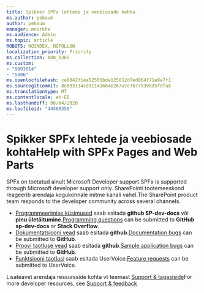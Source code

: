 ```yaml
---
title: Spikker SPFx lehtede ja veebiosade kohta
ms.author: pebaum
author: pebaum
manager: mnirkhe
ms.audience: Admin
ms.topic: article
ROBOTS: NOINDEX, NOFOLLOW
localization_priority: Priority
ms.collection: Adm_O365
ms.custom:
- "9003014"
- "5806"
ms.openlocfilehash: ce8842f1ea52501bde125812d7ed864f71a9e7f1
ms.sourcegitcommit: 8e093114cd31141664e267a7c7b779398d5fdfa8
ms.translationtype: MT
ms.contentlocale: et-EE
ms.lasthandoff: 06/04/2020
ms.locfileid: "44569350"
---
```

# <a name="help-with-spfx-pages-and-web-parts"></a><span data-ttu-id="a5c08-102">Spikker SPFx lehtede ja veebiosade kohta</span><span class="sxs-lookup"><span data-stu-id="a5c08-102">Help with SPFx Pages and Web Parts</span></span>

<span data-ttu-id="a5c08-103">SPFx on toetatud ainult Microsoft Developer support.</span><span class="sxs-lookup"><span data-stu-id="a5c08-103">SPFx is supported through Microsoft developer support only.</span></span> <span data-ttu-id="a5c08-104">SharePointi tootemeeskond reageerib arendaja kogukonnale mitme kanali vahel.</span><span class="sxs-lookup"><span data-stu-id="a5c08-104">The SharePoint product team responds to the developer community across several channels.</span></span>

- <span data-ttu-id="a5c08-105">[Programmeerimise küsimused](https://docs.microsoft.com/sharepoint/dev/support-feedback#programming-questions) saab esitada **github SP-dev-docs** või **pinu ületäitumine**.</span><span class="sxs-lookup"><span data-stu-id="a5c08-105">[Programming questions](https://docs.microsoft.com/sharepoint/dev/support-feedback#programming-questions)  can be submitted to  **GitHub sp-dev-docs**  or  **Stack Overflow**.</span></span>
- <span data-ttu-id="a5c08-106">[Dokumentatsiooni vead](https://docs.microsoft.com/sharepoint/dev/support-feedback#documentation-bugs) saab esitada **github**.</span><span class="sxs-lookup"><span data-stu-id="a5c08-106">[Documentation bugs](https://docs.microsoft.com/sharepoint/dev/support-feedback#documentation-bugs)  can be submitted to **GitHub**.</span></span>
- <span data-ttu-id="a5c08-107">[Proovi taotluse vead](https://docs.microsoft.com/sharepoint/dev/support-feedback#sample-application-bugs) saab esitada **github**.</span><span class="sxs-lookup"><span data-stu-id="a5c08-107">[Sample application bugs](https://docs.microsoft.com/sharepoint/dev/support-feedback#sample-application-bugs)  can be submitted to  **GitHub**.</span></span>
- <span data-ttu-id="a5c08-108">[Funktsiooni taotlusi](https://docs.microsoft.com/sharepoint/dev/support-feedback#feature-requests) saab esitada UserVoice.</span><span class="sxs-lookup"><span data-stu-id="a5c08-108">[Feature requests](https://docs.microsoft.com/sharepoint/dev/support-feedback#feature-requests)  can be submitted to UserVoice.</span></span>

<span data-ttu-id="a5c08-109">Lisateavet arendaja ressursside kohta vt teemast [Support & tagasiside](https://docs.microsoft.com/sharepoint/dev/support-feedback)</span><span class="sxs-lookup"><span data-stu-id="a5c08-109">For more developer resources, see  [Support & feedback](https://docs.microsoft.com/sharepoint/dev/support-feedback)</span></span>